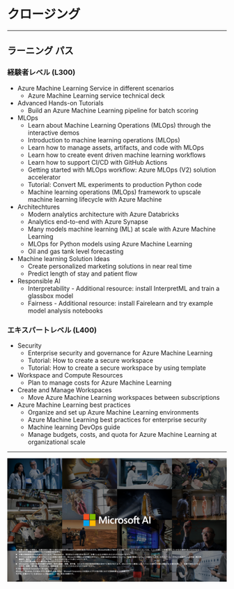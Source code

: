 # クロージング


---

## ラーニング パス

### 経験者レベル (L300)

* Azure Machine Learning Service in different scenarios
  * Azure Machine Learning service technical deck
* Advanced Hands-on Tutorials 
  * Build an Azure Machine Learning pipeline for batch scoring
* MLOps
  * Learn about Machine Learning Operations (MLOps) through the interactive demos
  * Introduction to machine learning operations (MLOps)
  * Learn how to manage assets, artifacts, and code with MLOps
  * Learn how to create event driven machine learning workflows
  * Learn how to support CI/CD with GitHub Actions
  * Getting started with MLOps workflow: Azure MLOps (V2) solution accelerator
  * Tutorial: Convert ML experiments to production Python code
  * Machine learning operations (MLOps) framework to upscale machine learning lifecycle with Azure Machine
* Architechtures
  * Modern analytics architecture with Azure Databricks
  * Analytics end-to-end with Azure Synapse
  * Many models machine learning (ML) at scale with Azure Machine Learning
  * MLOps for Python models using Azure Machine Learning
  * Oil and gas tank level forecasting
* Machine learning Solution Ideas
  * Create personalized marketing solutions in near real time
  * Predict length of stay and patient flow
* Responsible AI
  * Interpretability - Additional resource: install InterpretML and train a glassbox model
  * Fairness - Additional resource: install Fairelearn and try example model analysis notebooks

### エキスパートレベル (L400)

* Security
  * Enterprise security and governance for Azure Machine Learning
  * Tutorial: How to create a secure workspace
  * Tutorial: How to create a secure workspace by using template
* Workspace and Compute Resources
  * Plan to manage costs for Azure Machine Learning
* Create and Manage Workspaces
  * Move Azure Machine Learning workspaces between subscriptions
* Azure Machine Learning best practices
  * Organize and set up Azure Machine Learning environments
  * Azure Machine Learning best practices for enterprise security
  * Machine learning DevOps guide
  * Manage budgets, costs, and quota for Azure Machine Learning at organizational scale


---


![Microsoft AI](assets/images/mlinsider_step_by_step_mlops_v1.01_1280x720px-00072.png)
